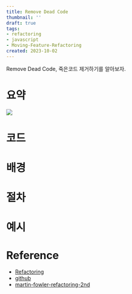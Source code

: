 ```yaml
---
title: Remove Dead Code
thumbnail: ''
draft: true
tags:
- refactoring
- javascript
- Moving-Feature-Refactoring
created: 2023-10-02
---
```


Remove Dead Code, 죽은코드 제거하기를 알아보자.

# 요약

![](Refactoring_42_RemoveDeadCode_0.png)

# 코드

# 배경

# 절차

# 예시

# Reference

* [Refactoring](https://product.kyobobook.co.kr/detail/S000001810241)
* [github](https://github.com/WegraLee/Refactoring)
* [martin-fowler-refactoring-2nd](https://github.com/wickedwukong/martin-fowler-refactoring-2nd)

